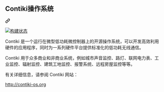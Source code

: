 <div class="Box-sc-g0xbh4-0 bJMeLZ js-snippet-clipboard-copy-unpositioned" data-hpc="true"><article class="markdown-body entry-content container-lg" itemprop="text"><div class="markdown-heading" dir="auto"><h1 tabindex="-1" class="heading-element" dir="auto"><font style="vertical-align: inherit;"><font style="vertical-align: inherit;">Contiki操作系统</font></font></h1><a id="user-content-the-contiki-operating-system" class="anchor" aria-label="永久链接：Contiki 操作系统" href="#the-contiki-operating-system"><svg class="octicon octicon-link" viewBox="0 0 16 16" version="1.1" width="16" height="16" aria-hidden="true"><path d="m7.775 3.275 1.25-1.25a3.5 3.5 0 1 1 4.95 4.95l-2.5 2.5a3.5 3.5 0 0 1-4.95 0 .751.751 0 0 1 .018-1.042.751.751 0 0 1 1.042-.018 1.998 1.998 0 0 0 2.83 0l2.5-2.5a2.002 2.002 0 0 0-2.83-2.83l-1.25 1.25a.751.751 0 0 1-1.042-.018.751.751 0 0 1-.018-1.042Zm-4.69 9.64a1.998 1.998 0 0 0 2.83 0l1.25-1.25a.751.751 0 0 1 1.042.018.751.751 0 0 1 .018 1.042l-1.25 1.25a3.5 3.5 0 1 1-4.95-4.95l2.5-2.5a3.5 3.5 0 0 1 4.95 0 .751.751 0 0 1-.018 1.042.751.751 0 0 1-1.042.018 1.998 1.998 0 0 0-2.83 0l-2.5 2.5a1.998 1.998 0 0 0 0 2.83Z"></path></svg></a></div>
<p dir="auto"><a href="https://travis-ci.org/contiki-os/contiki/branches" rel="nofollow"><img src="https://camo.githubusercontent.com/83fca0596a825f9c598452c46d68a5e95140ce840f25cd15f0777e1bae1c44f4/68747470733a2f2f7472617669732d63692e6f72672f636f6e74696b692d6f732f636f6e74696b692e7376673f6272616e63683d6d6173746572" alt="构建状态" data-canonical-src="https://travis-ci.org/contiki-os/contiki.svg?branch=master" style="max-width: 100%;"></a></p>
<p dir="auto"><font style="vertical-align: inherit;"><font style="vertical-align: inherit;">Contiki 是一个运行在微型低功耗微控制器上的开源操作系统，可以开发高效利用硬件的应用程序，同时为一系列硬件平台提供标准化的低功耗无线通信。</font></font></p>
<p dir="auto"><font style="vertical-align: inherit;"><font style="vertical-align: inherit;">Contiki 用于众多商业和非商业系统，例如城市声音监控、路灯、联网电力表、工业监控、辐射监控、建筑工地监控、报警系统、远程房屋监控等等。</font></font></p>
<p dir="auto"><font style="vertical-align: inherit;"><font style="vertical-align: inherit;">有关详细信息，请参阅 Contiki 网站：</font></font></p>
<p dir="auto"><a href="http://contiki-os.org" rel="nofollow"><font style="vertical-align: inherit;"><font style="vertical-align: inherit;">http://contiki-os.org</font></font></a></p>
</article></div>

